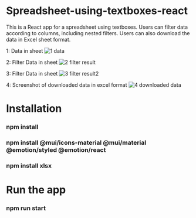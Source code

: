 # Spreadsheet-using-textboxes-react
This is a React app for a spreadsheet using textboxes. Users can filter data according to columns, including nested filters. Users can also download the data in Excel sheet format.

1: Data in sheet
![1  data](https://github.com/BahadurKhan10/Spreadsheet-using-textboxes-react/assets/57499169/8586bc5a-cc7d-4d48-bb5d-39b90d561e32)


2: Filter Data in sheet
![2  filter result](https://github.com/BahadurKhan10/Spreadsheet-using-textboxes-react/assets/57499169/45a50980-5ea0-4aba-bcfc-4d30ea675506)


3: Filter Data in sheet
![3  filter result2](https://github.com/BahadurKhan10/Spreadsheet-using-textboxes-react/assets/57499169/fd32f589-bc06-47ed-91b9-fb9a5a89c401)


4: Screenshot of downloaded data in excel format
![4  downloaded data](https://github.com/BahadurKhan10/Spreadsheet-using-textboxes-react/assets/57499169/92d88a3d-59cd-459b-a36e-37cadbf9f687)


# Installation
### npm install
### npm install @mui/icons-material @mui/material @emotion/styled @emotion/react
### npm install xlsx

# Run the app
### npm run start
